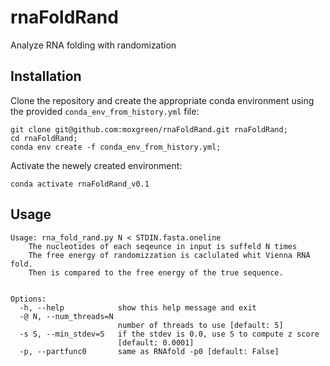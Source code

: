 # rnaFoldRand
Analyze RNA folding with randomization

## Installation
Clone the repository and create the appropriate conda environment using the provided `conda_env_from_history.yml` file:

```
git clone git@github.com:moxgreen/rnaFoldRand.git rnaFoldRand;
cd rnaFoldRand;
conda env create -f conda_env_from_history.yml;
```

Activate the newely created environment:

```
conda activate rnaFoldRand_v0.1
```

## Usage

```
Usage: rna_fold_rand.py N < STDIN.fasta.oneline
	The nucleotides of each seqeunce in input is suffeld N times
	The free energy of randomizzation is caclulated whit Vienna RNA fold.
	Then is compared to the free energy of the true sequence.
	

Options:
  -h, --help            show this help message and exit
  -@ N, --num_threads=N
                        number of threads to use [default: 5]
  -s S, --min_stdev=S   if the stdev is 0.0, use S to compute z score
                        [default: 0.0001]
  -p, --partfunc0       same as RNAfold -p0 [default: False]
```
